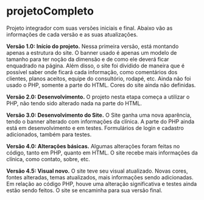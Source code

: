 # projetoCompleto
Projeto integrador com suas versões iniciais e final.
Abaixo vão as informações de cada versão e as suas atualizações.

<b>Versão 1.0: Início do projeto.</b>
Nessa primeira versão, está montando apenas a estrutura do site. O banner usado é apenas um modelo de tamanho para ter noção da dimensão e de como ele deverá ficar enquadrado na página. Além disso, o site foi dividido de maneira que é possível saber onde ficará cada informação, como comentários dos clientes, planos aceitos, equipe do consultório, rodapé, etc. Ainda não foi usado o PHP, somente a parte do HTML. Cores do site ainda não definidas.

<b>Versão 2.0: Desenvolvimento.</b>
O projeto nesta etapa começa a utilizar o PHP, não tendo sido alterado nada na parte do HTML.

<b>Versão 3.0: Desenvolvimento do Site.</b>
O Site ganha uma nova aparência, tendo o banner alterado com informações da clínica. A parte do PHP ainda está em desenvolvimento e em testes. Formulários de login e cadastro adicionados, também para testes.

<b>Versão 4.0: Alterações básicas.</b>
Algumas alterações foram feitas no código, tanto em PHP, quanto em HTML. O site recebe mais informações da clínica, como contato, sobre, etc.

<b>Versão 4.5: Visual novo.</b>
O site teve seu visual atualizado. Novas cores, fontes alteradas, temas atualizados, mais informações sendo adicionadas. 
Em relação ao código PHP, houve uma alteração significativa e testes ainda estão sendo feitos. O site se encaminha para sua versão final.
